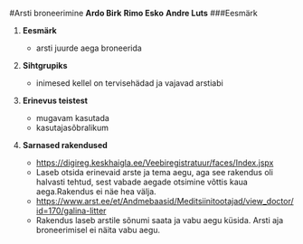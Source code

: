 #Arsti broneerimine
**Ardo Birk**
**Rimo Esko**
**Andre Luts**
###Eesmärk 
	
1. **Eesmärk**
	* arsti juurde aega broneerida


2. **Sihtgrupiks**
	* inimesed kellel on tervisehädad ja vajavad arstiabi
	
	
3. **Erinevus teistest**
	* mugavam kasutada
	* kasutajasõbralikum

	
4. **Sarnased rakendused**
	* https://digireg.keskhaigla.ee/Veebiregistratuur/faces/Index.jspx
	* Laseb otsida erinevaid arste ja tema aegu, aga see rakendus oli halvasti tehtud, sest vabade aegade otsimine võttis kaua aega.Rakendus ei näe hea välja.
	* https://www.arst.ee/et/Andmebaasid/Meditsiinitootajad/view_doctor/id=170/galina-litter
	* Rakendus laseb arstile sõnumi saata ja vabu aegu küsida. Arsti aja  broneerimisel ei näita vabu aegu.
